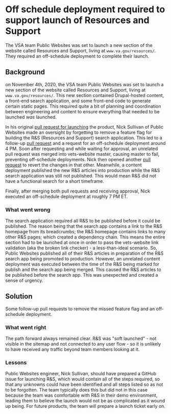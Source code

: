 # Off schedule deployment required to support launch of Resources and Support

The VSA team Public Websites was set to launch a new section of the website called Resources and Support, living at `www.va.gov/resources/`. They required an off-schedule deployment to complete their launch.

## Background
on November 4th, 2020, the VSA team Public Websites was set to launch a new section of the website called Resources and Support, living at `www.va.gov/resources/`. This new section contained Drupal-hosted content, a front-end search application, and some front-end code to generate certain static pages. This required quite a bit of planning and coordination between engineering and content to ensure everything that needed to be launched _was_ launched.

In his original [pull request for launching](https://github.com/department-of-veterans-affairs/vets-website/pull/14832) the product, Nick Sullivan of Public Websites made an oversight by forgetting to remove a feature flag for building the R&S (Resources and Support) search application. This led to a follow-up [pull request](https://github.com/department-of-veterans-affairs/vets-website/pull/14845) and a request for an off-schedule deployment around 4 PM. Soon after requesting and while waiting for approval, an unrelated pull request was merged into vets-website master, causing master to fail, preventing off-schedule deployments. Nick then opened another [pull request](https://github.com/department-of-veterans-affairs/vets-website/pull/14850) to revert the changes in that other. Meanwhile, a content deployment published the new R&S articles into production while the R&S search application was still not published. This would mean R&S did not have a functional search for a short timeframe.

Finally, after merging both pull requests and receiving approval, Nick executed an off-schedule deployment at roughly 7 PM ET.

### What went wrong
The search application required all R&S to be published before it could be published. The reason being that the search app contains a link to the R&S homepage from its breadcrumbs; the R&S homepage contains links to many other R&S pages; which created a dependency chain. This means the entire section had to be launched at once in order to pass the vets-website link validation (aka the broken link checker) - a less-than-ideal scenario. So, Public Websites published all of their R&S articles in preparation of the R&S search app being promoted to production. However, an unrelated content deployment was executed between the time of the R&S being marked for publish and the search app being merged. This caused the R&S articles to be published before the search app. This was unexpected and created a sense of urgency.

## Solution
Some follow-up pull requests to remove the missed feature flag and an off-schedule deployment.

### What went right
The path forward always remained clear. R&S was "soft launched" - not visible in the sitemap and not connected to any user flow - so it is unlikely to have received any traffic beyond team members looking at it.

### Lessons
Public Websites engineer, Nick Sullivan, should have prepared a GitHub issue for launching R&S, which would contain all of the steps required, so that any unknowns could have been identified and all steps listed so as not to be forgotten. The team typically does this but did not in this case because the team was comfortable with R&S in their demo environment, leading them to believe the launch would not be as complicated as it wound up being. For future products, the team will prepare a launch ticket early on.
